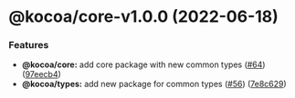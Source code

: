 # @kocoa/core-v1.0.0 (2022-06-18)


### Features

* **@kocoa/core:** add core package with new common types ([#64](https://github.com/Julien-Pires/Kocoa/issues/64)) ([97eecb4](https://github.com/Julien-Pires/Kocoa/commit/97eecb4525306e81169fa653bac9f27b024ed48f))
* **@kocoa/types:** add new package for common types ([#56](https://github.com/Julien-Pires/Kocoa/issues/56)) ([7e8c629](https://github.com/Julien-Pires/Kocoa/commit/7e8c6290abacade5d1d9d6383ed34d57781a1ab2))
